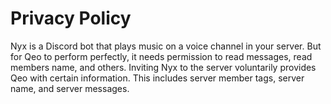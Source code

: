 # Privacy Policy
Nyx is a Discord bot that plays music on a voice channel in your server. But for Qeo to perform perfectly, it needs permission to read messages, read members name, and others. 
Inviting Nyx to the server voluntarily provides Qeo with certain information. This includes server member tags, server name, and server messages.
